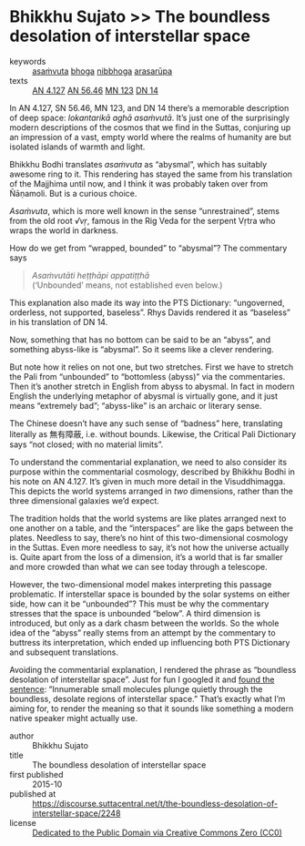 # Bhikkhu Sujato >> The boundless desolation of interstellar space

<dl class='metadata'>
<dt id='keywords'>keywords</dt>
	<dd property='dc:subject'>
		<a  target='_blank' rel='noopener' href='https://suttacentral.net/define/asaṁvuta'>asaṁvuta</a>
		<a  target='_blank' rel='noopener' href='https://suttacentral.net/define/bhoga'>bhoga</a>
		<a  target='_blank' rel='noopener' href='https://suttacentral.net/define/nibbhoga'>nibbhoga</a>
		<a  target='_blank' rel='noopener' href='https://suttacentral.net/define/arasarūpa'>arasarūpa</a>
	</dd>
<dt id='uid_sutta'>texts</dt>
	<dd property='dc:identifier'>
		<a  target='_blank' rel='noopener' href='https://suttacentral.net/an4.127'>AN 4.127</a>
		<a  target='_blank' rel='noopener' href='https://suttacentral.net/sn56.46'>AN 56.46</a>
		<a  target='_blank' rel='noopener' href='https://suttacentral.net/mn123'>MN 123</a>
		<a  target='_blank' rel='noopener' href='https://suttacentral.net/dn14'>DN 14</a>
	</dd>
</dl>

In AN 4.127, SN 56.46, MN 123, and DN 14  there’s a memorable description of deep space: <i>lokantarikā aghā asaṁvutā</i>. It’s just one of the surprisingly modern descriptions of the cosmos that we find in the Suttas, conjuring up an impression of a vast, empty world where the realms of humanity are but isolated islands of warmth and light.

Bhikkhu Bodhi translates <i>asaṁvuta</i> as “abysmal”, which has suitably awesome ring to it. This rendering has stayed the same from his translation of the Majjhima until now, and I think it was probably taken over from Ñāṇamoli. But is a curious choice. 

<i>Asaṁvuta</i>, which is more well known in the sense “unrestrained”, stems from the old root *√vṛ*, famous in the Rig Veda for the serpent Vṛtra who wraps the world in darkness. 

How do we get from “wrapped, bounded” to “abysmal”? The commentary says 

> <i>Asaṁvutāti heṭṭhāpi appatiṭṭhā</i>  
>(‘Unbounded’ means, not established even below.) 

This explanation also made its way into the PTS Dictionary: “ungoverned, orderless, not supported, baseless”. Rhys Davids rendered it as “baseless” in his translation of DN 14. 

Now, something that has no bottom can be said to be an “abyss”, and something abyss-like is “abysmal”. So it seems like a clever rendering. 

But note how it relies on not one, but two stretches. First we have to stretch the Pali from “unbounded” to “bottomless (abyss)” via the commentaries. Then it’s another stretch in English from abyss to abysmal. In fact in modern English the underlying metaphor of abysmal is virtually gone, and it just means “extremely bad”; “abyss-like” is an archaic or literary sense.

The Chinese doesn’t have any such sense of “badness” here, translating literally as 無有障蔽, i.e. without bounds. Likewise, the Critical Pali Dictionary says “not closed; with no material limits”.

To understand the commentarial explanation, we need to also consider its purpose within the commentarial cosmology, described by Bhikkhu Bodhi in his note on AN 4.127. It’s given in much more detail in the Visuddhimagga. This depicts the world systems arranged in <em>two</em> dimensions, rather than the three dimensional galaxies we’d expect. 

The tradition holds that the world systems are like plates arranged next to one another on a table, and the “interspaces” are like the gaps between the plates. Needless to say, there’s no hint of this two-dimensional cosmology in the Suttas. Even more needless to say, it’s not how the universe actually is. Quite apart from the loss of a dimension, it’s a world that is far smaller and more crowded than what we can see today through a telescope.

However, the two-dimensional model makes interpreting this passage problematic. If interstellar space is bounded by the solar systems on either side, how can it be “unbounded”? This must be why the commentary stresses that the space is unbounded “below”. A third dimension is introduced, but only as a dark chasm between the worlds. So the whole idea of the “abyss” really stems from an attempt by the commentary to buttress its interpretation, which ended up influencing both PTS Dictionary and subsequent translations.

Avoiding the commentarial explanation, I rendered the phrase as “boundless desolation of interstellar space”. Just for fun I googled it and <a href="http://thespacereporter.com/2014/07/new-research-offers-possible-explanation-for-mysterious-molecules-in-space/" target="_blank">found the sentence</a>: “Innumerable small molecules plunge quietly through the boundless, desolate regions of interstellar space.” That’s exactly what I’m aiming for, to render the meaning so that it sounds like something a modern native speaker might actually use.

<footer>
<dl class='metadata'>
<dt id='author'>author</dt>
	<dd property='dc:creator'>Bhikkhu Sujato</dd>
<dt id='title'>title</dt>
	<dd property='dc:title'>The boundless desolation of interstellar space</dd>
<dt id='first_published_date'>first published</dt>
	<dd property='dc:date'>2015-10</dd>
<dt id='first_published_url'>published at</dt>
<dd property='dc:source'>
		<a  target='_blank' rel='noopener' href='https://discourse.suttacentral.net/t/the-boundless-desolation-of-interstellar-space/2248'>https://discourse.suttacentral.net/t/the-boundless-desolation-of-interstellar-space/2248</a>
</dd>
	<dt id='license'>license</dt>
	<dd property='dc:rights'>
		<a  target='_blank' rel='noopener' href='https://creativecommons.org/publicdomain/zero/1.0/legalcode'>Dedicated to the Public Domain via Creative Commons Zero (CC0)</a>
	</dd>
</dl>
</footer>